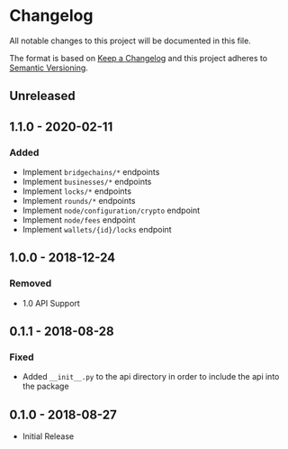 # Changelog

All notable changes to this project will be documented in this file.

The format is based on [Keep a Changelog](http://keepachangelog.com/en/1.0.0/)
and this project adheres to [Semantic Versioning](http://semver.org/spec/v2.0.0.html).

## Unreleased

## 1.1.0 - 2020-02-11

### Added

- Implement `bridgechains/*` endpoints
- Implement `businesses/*` endpoints
- Implement `locks/*` endpoints
- Implement `rounds/*` endpoints
- Implement `node/configuration/crypto` endpoint
- Implement `node/fees` endpoint
- Implement `wallets/{id}/locks` endpoint

## 1.0.0 - 2018-12-24

### Removed

- 1.0 API Support

## 0.1.1 - 2018-08-28

### Fixed

- Added `__init__.py` to the api directory in order to include the api into the package

## 0.1.0 - 2018-08-27

- Initial Release
